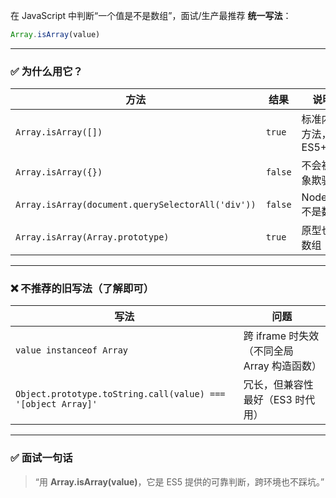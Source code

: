 在 JavaScript 中判断“一个值是不是数组”，面试/生产最推荐 **统一写法**：

```js
Array.isArray(value)
```

---

### ✅ 为什么用它？

| 方法 | 结果 | 说明 |
|---|---|---|
| `Array.isArray([])` | `true` | 标准内置方法，ES5+ |
| `Array.isArray({})` | `false` | 不会被对象欺骗 |
| `Array.isArray(document.querySelectorAll('div'))` | `false` | NodeList 不是数组 |
| `Array.isArray(Array.prototype)` | `true` | 原型也是数组 |

---

### ❌ 不推荐的旧写法（了解即可）

| 写法 | 问题 |
|---|---|
| `value instanceof Array` | 跨 iframe 时失效（不同全局 Array 构造函数） |
| `Object.prototype.toString.call(value) === '[object Array]'` | 冗长，但兼容性最好（ES3 时代用） |

---

### ✅ 面试一句话

> “用 **Array.isArray(value)**，它是 ES5 提供的可靠判断，跨环境也不踩坑。”